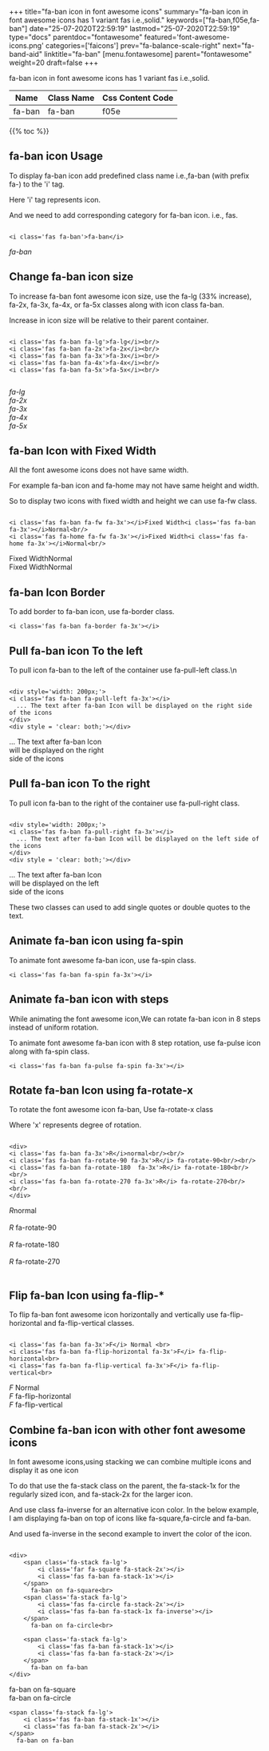 +++
title="fa-ban icon in font awesome icons"
summary="fa-ban icon in font awesome icons has 1 variant fas i.e.,solid."
keywords=["fa-ban,f05e,fa-ban"]
date="25-07-2020T22:59:19"
lastmod="25-07-2020T22:59:19"
type="docs"
parentdoc="fontawesome"
featured='font-awesome-icons.png'
categories=['faicons']
prev="fa-balance-scale-right"
next="fa-band-aid"
linktitle="fa-ban"
[menu.fontawesome]
parent="fontawesome"
weight=20
draft=false
+++


fa-ban icon in font awesome icons has 1 variant fas i.e.,solid.

<div class='table-responsive'><table class='table'><thead><tr><th>Name</th><th>Class Name</th><th>Css Content Code</th></tr></thead><tbody><tr><td>fa-ban</td><td>fa-ban</td><td>f05e</td></tr></tbody></table></div>


{{% toc %}}


## fa-ban icon Usage

To display fa-ban icon add predefined class name i.e.,fa-ban (with prefix fa-) to the 'i' tag.

Here 'i' tag represents icon.

And we need to add corresponding category for fa-ban icon. i.e., fas.


```

<i class='fas fa-ban'>fa-ban</i>
```

<i class='fas fa-ban'>fa-ban</i>




## Change fa-ban icon size
To increase fa-ban font awesome icon size, use the fa-lg (33% increase), fa-2x, fa-3x, fa-4x, or fa-5x classes along with icon class fa-ban.

Increase in icon size will be relative to their parent container. 

```

<i class='fas fa-ban fa-lg'>fa-lg</i><br/>
<i class='fas fa-ban fa-2x'>fa-2x</i><br/>
<i class='fas fa-ban fa-3x'>fa-3x</i><br/>
<i class='fas fa-ban fa-4x'>fa-4x</i><br/>
<i class='fas fa-ban fa-5x'>fa-5x</i><br/>
            
```

<i class='fas fa-ban fa-lg'>fa-lg</i><br/>
<i class='fas fa-ban fa-2x'>fa-2x</i><br/>
<i class='fas fa-ban fa-3x'>fa-3x</i><br/>
<i class='fas fa-ban fa-4x'>fa-4x</i><br/>
<i class='fas fa-ban fa-5x'>fa-5x</i><br/>
            



## fa-ban Icon with Fixed Width 

All the font awesome icons does not have same width.

For example fa-ban icon and fa-home may not have same height and width.

So to display two icons with fixed width and height we can use fa-fw class.


```

<i class='fas fa-ban fa-fw fa-3x'></i>Fixed Width<i class='fas fa-ban fa-3x'></i>Normal<br/>
<i class='fas fa-home fa-fw fa-3x'></i>Fixed Width<i class='fas fa-home fa-3x'></i>Normal<br/>
```

<i class='fas fa-ban fa-fw fa-3x'></i>Fixed Width<i class='fas fa-ban fa-3x'></i>Normal<br/>
<i class='fas fa-home fa-fw fa-3x'></i>Fixed Width<i class='fas fa-home fa-3x'></i>Normal<br/>



## fa-ban Icon Border 

To add border to fa-ban icon, use fa-border class.


```
<i class='fas fa-ban fa-border fa-3x'></i>

```
<i class='fas fa-ban fa-border fa-3x'></i>





## Pull fa-ban icon To the left

To pull icon fa-ban to the left of the container use fa-pull-left class.\n

```

<div style='width: 200px;'>
<i class='fas fa-ban fa-pull-left fa-3x'></i>
  ... The text after fa-ban Icon will be displayed on the right side of the icons
</div>
<div style = 'clear: both;'></div>
```

<div style='width: 200px;'>
<i class='fas fa-ban fa-pull-left fa-3x'></i>
  ... The text after fa-ban Icon will be displayed on the right side of the icons
</div>
<div style = 'clear: both;'></div>




## Pull fa-ban icon To the right
To pull icon fa-ban to the right of the container use fa-pull-right class.

```

<div style='width: 200px;'>
<i class='fas fa-ban fa-pull-right fa-3x'></i>
  ... The text after fa-ban Icon will be displayed on the left side of the icons
</div>
<div style = 'clear: both;'></div>
```

<div style='width: 200px;'>
<i class='fas fa-ban fa-pull-right fa-3x'></i>
  ... The text after fa-ban Icon will be displayed on the left side of the icons
</div>
<div style = 'clear: both;'></div>

These two classes can used to add single quotes or double quotes to the text.


## Animate fa-ban icon using fa-spin
To animate font awesome fa-ban icon, use fa-spin class.

```
<i class='fas fa-ban fa-spin fa-3x'></i>
```
<i class='fas fa-ban fa-spin fa-3x'></i>




## Animate fa-ban icon with steps
While animating the font awesome icon,We can rotate fa-ban icon in 8 steps instead of uniform rotation.

To animate font awesome fa-ban icon with 8 step rotation, use fa-pulse icon along with fa-spin class.


```
<i class='fas fa-ban fa-pulse fa-spin fa-3x'></i>

```
<i class='fas fa-ban fa-pulse fa-spin fa-3x'></i>





## Rotate fa-ban Icon using fa-rotate-x
To rotate the font awesome icon fa-ban, Use fa-rotate-x class

Where 'x' represents degree of rotation.


```

<div>
<i class='fas fa-ban fa-3x'>R</i>normal<br/><br/>
<i class='fas fa-ban fa-rotate-90 fa-3x'>R</i> fa-rotate-90<br/><br/> 
<i class='fas fa-ban fa-rotate-180  fa-3x'>R</i> fa-rotate-180<br/><br/> 
<i class='fas fa-ban fa-rotate-270 fa-3x'>R</i> fa-rotate-270<br/><br/>
</div>
```

<div>
<i class='fas fa-ban fa-3x'>R</i>normal<br/><br/>
<i class='fas fa-ban fa-rotate-90 fa-3x'>R</i> fa-rotate-90<br/><br/> 
<i class='fas fa-ban fa-rotate-180  fa-3x'>R</i> fa-rotate-180<br/><br/> 
<i class='fas fa-ban fa-rotate-270 fa-3x'>R</i> fa-rotate-270<br/><br/>
</div>




## Flip fa-ban Icon using fa-flip-*
To flip fa-ban font awesome icon horizontally and vertically use fa-flip-horizontal and fa-flip-vertical classes. 

```

<i class='fas fa-ban fa-3x'>F</i> Normal <br>
<i class='fas fa-ban fa-flip-horizontal fa-3x'>F</i> fa-flip-horizontal<br>
<i class='fas fa-ban fa-flip-vertical fa-3x'>F</i> fa-flip-vertical<br>
```

<i class='fas fa-ban fa-3x'>F</i> Normal <br>
<i class='fas fa-ban fa-flip-horizontal fa-3x'>F</i> fa-flip-horizontal<br>
<i class='fas fa-ban fa-flip-vertical fa-3x'>F</i> fa-flip-vertical<br>




## Combine fa-ban icon with other font awesome icons
In font awesome icons,using stacking we can combine multiple icons and display it as one icon 

To do that use the fa-stack class on the parent, the fa-stack-1x for the regularly sized icon, and fa-stack-2x for the larger icon.

And use class fa-inverse for an alternative icon color. 
In the below example, I am displaying fa-ban on top of icons like fa-square,fa-circle and fa-ban.

And used fa-inverse in the second example to invert the color of the icon.

```

<div>
    <span class='fa-stack fa-lg'>
        <i class='far fa-square fa-stack-2x'></i>
        <i class='fas fa-ban fa-stack-1x'></i>
    </span>
      fa-ban on fa-square<br>
    <span class='fa-stack fa-lg'>
        <i class='fas fa-circle fa-stack-2x'></i>
        <i class='fas fa-ban fa-stack-1x fa-inverse'></i>
    </span>
      fa-ban on fa-circle<br>

    <span class='fa-stack fa-lg'>
        <i class='fas fa-ban fa-stack-1x'></i>
        <i class='fas fa-ban fa-stack-2x'></i>
    </span>
      fa-ban on fa-ban
</div>
```

<div>
    <span class='fa-stack fa-lg'>
        <i class='far fa-square fa-stack-2x'></i>
        <i class='fas fa-ban fa-stack-1x'></i>
    </span>
      fa-ban on fa-square<br>
    <span class='fa-stack fa-lg'>
        <i class='fas fa-circle fa-stack-2x'></i>
        <i class='fas fa-ban fa-stack-1x fa-inverse'></i>
    </span>
      fa-ban on fa-circle<br>

    <span class='fa-stack fa-lg'>
        <i class='fas fa-ban fa-stack-1x'></i>
        <i class='fas fa-ban fa-stack-2x'></i>
    </span>
      fa-ban on fa-ban
</div>






